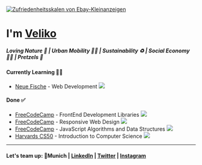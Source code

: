 [![Zufriedenheitsskalen von Ebay-Kleinanzeigen](https://user-images.githubusercontent.com/119793693/236852963-8280a650-30ff-4561-a20f-1514de2bfb1c.png)](#)

# I'm [Veliko](https://personal-website-vaupunkt.vercel.app/)
##### Loving Nature 🌳 | Urban Mobility 🚴‍♂️ | Sustainability ♻️ | Social Economy ✌🏼 | Pretzels 🥨

#### Currently Learning 🧑‍🎓
- [Neue Fische](https://www.neuefische.de/) - Web Development [![](https://geps.dev/progress/67)](#)

#### Done ✅
- [FreeCodeCamp](https://www.freecodecamp.org/certification/vaupunkt/front-end-development-libraries) - FrontEnd Development Libraries [![](https://geps.dev/progress/100)](#)
- [FreeCodeCamp](https://www.freecodecamp.org/certification/vaupunkt/responsive-web-design) - Responsive Web Design [![](https://geps.dev/progress/100)](#)
- [FreeCodeCamp](https://www.freecodecamp.org/certification/vaupunkt/javascript-algorithms-and-data-structures) - JavaScript Algorithms and Data Structures [![](https://geps.dev/progress/100)](#)
- [Harvards CS50](https://certificates.cs50.io/2a7f131b-dc88-4cc9-ab95-504fd25710f6.pdf?size=letter) - Introduction to Computer Science [![](https://geps.dev/progress/100)](#)
---
#### Let's team up: 📍Munich | [LinkedIn](https://www.linkedin.com/in/velikokardziev) | [Twitter](https://twitter.com/vaupunkt) | [Instagram](https://www.instagram.com/vaupunkt)
